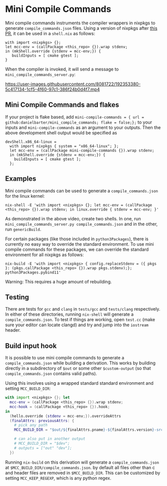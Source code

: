 # Mini Compile Commands

Mini compile commands instruments the compiler wrappers in nixpkgs to generate `compile_commands.json` files. Using a version of nixpkgs after [this PR](https://github.com/NixOS/nixpkgs/pull/197937), it can be used in a `shell.nix` as follows:

```
with import <nixpkgs> {};
let mcc-env = (callPackage <this_repo> {}).wrap stdenv;
in (mkShell.override {stdenv = mcc-env;}) {
   buildInputs = [ cmake gtest ];
}
```

When the compiler is invoked, it will send a message to `mini_compile_commands_server.py`:

https://user-images.githubusercontent.com/8081722/192353380-5c417134-1cf5-4f60-97c1-386f24b0d4f7.mp4

## Mini Compile Commands and flakes

If your project is flake based, add `mini-compile-commands = { url = github:danielbarter/mini_compile_commands; flake = false;};` to your inputs and `mini-compile-commands` as an argument to your outputs. Then the above development shell output would be specified as

```
devShell.x86_64-linux =
  with import nixpkgs { system = "x86_64-linux"; };
  let mcc-env = (callPackage mini-compile-commands {}).wrap stdenv;
  in (mkShell.override {stdenv = mcc-env;}) {
    buildInputs = [ cmake gtest ];
  };
```

## Examples

Mini compile commands can be used to generate a `compile_commands.json` for the linux kernel:

```
nix-shell -E 'with import <nixpkgs> {}; let mcc-env = (callPackage <this_repo> {}).wrap stdenv; in linux.override { stdenv = mcc-env; }'
```

As demonstrated in the above video, create two shells. In one, run `mini_compile_commands_server.py compile_commands.json` and in the other, run `genericBuild`.

For certain packages (like those included in `python3Packages`), there is currently no easy way to override the standard environment. To use mini compile commands for these packages, we can override the standard environment for all nixpkgs as follows:

```
nix-build -E 'with import <nixpkgs> { config.replaceStdenv = ({ pkgs }: (pkgs.callPackage <this_repo> {}).wrap pkgs.stdenv);}; python3Packages.pybind11'
```

Warning: This requires a huge amount of rebuilding.

## Testing

There are tests for `gcc` and `clang` in `tests/gcc` and `tests/clang` respectively. In either of these directories, running `nix-shell` will generate a `compile_commands.json`. To test if things are working, open `test.cc` (make sure your editor can locate clangd) and try and jump into the `iostream` header.

## Build input hook

It is possible to use mini compile commands to generate a `compile_commands.json` while building a derivation. This works by building directly in a subdirectory of `$out` or some other `$custom-output` (so that `compile_commands.json` contains valid paths).

Using this involves using a wrapped standard standard environment and setting `MCC_BUILD_DIR`:

```nix
with import <nixpkgs> {}; let
  mcc-env = (callPackage <this_repo> {}).wrap stdenv;
  mcc-hook = (callPackage <this_repo> {}).hook;
in
  (hello.override {stdenv = mcc-env;}).overrideAttrs
  (finalAttrs: previousAttrs: {
    # pick any path
    MCC_BUILD_DIR = "$out/${finalAttrs.pname}-${finalAttrs.version}-src";

    # can also put in another output
    # MCC_BUILD_DIR = "$dev";
    # outputs = ["out" "dev"];
  })
```

Running `nix-build` on this derivation will generate a `compile_commands.json` at `$MCC_BUILD_DIR/compile_commands.json`.
by default all files other than c and header files are removed in `$MCC_BUILD_DIR`. This can be customized by setting `MCC_KEEP_REGEXP`, which is any python regex.
